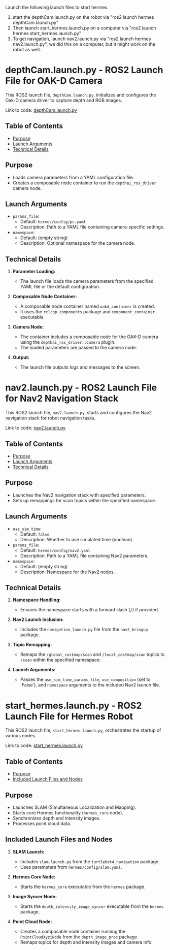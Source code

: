 


Launch the following launch files to start hermes.

1. start the depthCam.launch.py on the robot via "ros2 launch hermes depthCam.launch.py"
2. Then launch start_hermes.launch.py on a computer via "ros2 launch hermes start_hermes.launch.py"
3. To get navigation, launch nav2.launch.py via "ros2 launch hermes nav2.launch.py", we did this on a computer, but it might work on the robot as well.





# depthCam.launch.py - ROS2 Launch File for OAK-D Camera

This ROS2 launch file, `depthCam.launch.py`, initializes and configures the Oak-D camera driver to capture depth and RGB images.

Link to code: [depthCam.launch.py](../../Software/TurtleBot4/hermes/launch/depthCam.launch.py)

## Table of Contents

- [Purpose](#purpose)
- [Launch Arguments](#launch-arguments)
- [Technical Details](#technical-details)

## Purpose

* Loads camera parameters from a YAML configuration file.
* Creates a composable node container to run the `depthai_ros_driver` camera node.

## Launch Arguments

* `params_file`:
    - Default: `hermes/config/pc.yaml`
    - Description: Path to a YAML file containing camera-specific settings.
* `namespace`:
    - Default: (empty string)
    - Description: Optional namespace for the camera node.

## Technical Details

1. **Parameter Loading:**
   - The launch file loads the camera parameters from the specified YAML file or the default configuration.

2. **Composable Node Container:**
   - A composable node container named `oakd_container` is created.
   - It uses the `rclcpp_components` package and `component_container` executable.

3. **Camera Node:**
   - The container includes a composable node for the OAK-D camera using the `depthai_ros_driver::Camera` plugin.
   - The loaded parameters are passed to the camera node.

4. **Output:**
   - The launch file outputs logs and messages to the screen.


# nav2.launch.py - ROS2 Launch File for Nav2 Navigation Stack

This ROS2 launch file, `nav2.launch.py`, starts and configures the Nav2 navigation stack for robot navigation tasks.

Link to code: [nav2.launch.py](../../Software/TurtleBot4/hermes/launch/nav2.launch.py)

## Table of Contents

- [Purpose](#purpose)
- [Launch Arguments](#launch-arguments)
- [Technical Details](#technical-details)

## Purpose

* Launches the Nav2 navigation stack with specified parameters.
* Sets up remappings for scan topics within the specified namespace.

## Launch Arguments

* `use_sim_time`: 
    - Default: `false`
    - Description: Whether to use simulated time (boolean).
* `params_file`:
    - Default: `hermes/config/nav2.yaml`
    - Description: Path to a YAML file containing Nav2 parameters.
* `namespace`:
    - Default: (empty string)
    - Description: Namespace for the Nav2 nodes.

## Technical Details

1. **Namespace Handling:**
   - Ensures the namespace starts with a forward slash (`/`) if provided.

2. **Nav2 Launch Inclusion:**
   - Includes the `navigation_launch.py` file from the `nav2_bringup` package.

3. **Topic Remapping:**
   - Remaps the `/global_costmap/scan` and `/local_costmap/scan` topics to `/scan` within the specified namespace.

4. **Launch Arguments:**
   - Passes the `use_sim_time`, `params_file`, `use_composition` (set to 'False'), and `namespace` arguments to the included Nav2 launch file.


# start_hermes.launch.py - ROS2 Launch File for Hermes Robot

This ROS2 launch file, `start_hermes.launch.py`, orchestrates the startup of various nodes.

Link to code: [start_hermes.launch.py](../../Software/TurtleBot4/hermes/launch/start_hermes.launch.py)

## Table of Contents

- [Purpose](#purpose)
- [Included Launch Files and Nodes](#included-launch-files-and-nodes)

## Purpose

* Launches SLAM (Simultaneous Localization and Mapping).
* Starts core Hermes functionality (`hermes_core` node).
* Synchronizes depth and intensity images.
* Processes point cloud data.

## Included Launch Files and Nodes

1. **SLAM Launch:**
   - Includes `slam.launch.py` from the `turtlebot4_navigation` package.
   - Uses parameters from `hermes/config/slam.yaml`.

2. **Hermes Core Node:**
   - Starts the `hermes_core` executable from the `hermes` package.

3. **Image Syncer Node:**
   - Starts the `depth_intensity_image_syncer` executable from the `hermes` package.

4. **Point Cloud Node:**
   - Creates a composable node container running the `PointCloudXyziNode` from the `depth_image_proc` package.
   - Remaps topics for depth and intensity images and camera info.
